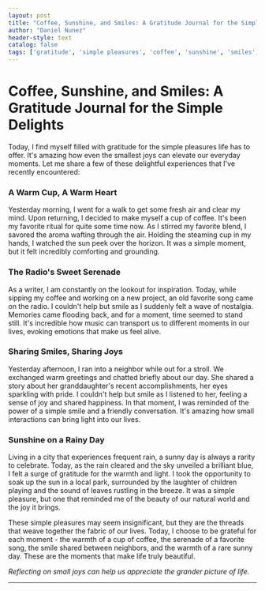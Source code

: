 ```yaml
---
layout: post
title: "Coffee, Sunshine, and Smiles: A Gratitude Journal for the Simple Delights"
author: "Daniel Nunez"
header-style: text
catalog: false
tags: ['gratitude', 'simple pleasures', 'coffee', 'sunshine', 'smiles', 'appreciation', 'reflective']
---
```


# Coffee, Sunshine, and Smiles: A Gratitude Journal for the Simple Delights

Today, I find myself filled with gratitude for the simple pleasures life has to offer. It's amazing how even the smallest joys can elevate our everyday moments. Let me share a few of these delightful experiences that I've recently encountered:

### A Warm Cup, A Warm Heart
Yesterday morning, I went for a walk to get some fresh air and clear my mind. Upon returning, I decided to make myself a cup of coffee. It's been my favorite ritual for quite some time now. As I stirred my favorite blend, I savored the aroma wafting through the air. Holding the steaming cup in my hands, I watched the sun peek over the horizon. It was a simple moment, but it felt incredibly comforting and grounding.

### The Radio's Sweet Serenade
As a writer, I am constantly on the lookout for inspiration. Today, while sipping my coffee and working on a new project, an old favorite song came on the radio. I couldn't help but smile as I suddenly felt a wave of nostalgia. Memories came flooding back, and for a moment, time seemed to stand still. It's incredible how music can transport us to different moments in our lives, evoking emotions that make us feel alive.

### Sharing Smiles, Sharing Joys
Yesterday afternoon, I ran into a neighbor while out for a stroll. We exchanged warm greetings and chatted briefly about our day. She shared a story about her granddaughter's recent accomplishments, her eyes sparkling with pride. I couldn't help but smile as I listened to her, feeling a sense of joy and shared happiness. In that moment, I was reminded of the power of a simple smile and a friendly conversation. It's amazing how small interactions can bring light into our lives.

### Sunshine on a Rainy Day
Living in a city that experiences frequent rain, a sunny day is always a rarity to celebrate. Today, as the rain cleared and the sky unveiled a brilliant blue, I felt a surge of gratitude for the warmth and light. I took the opportunity to soak up the sun in a local park, surrounded by the laughter of children playing and the sound of leaves rustling in the breeze. It was a simple pleasure, but one that reminded me of the beauty of our natural world and the joy it brings.

These simple pleasures may seem insignificant, but they are the threads that weave together the fabric of our lives. Today, I choose to be grateful for each moment - the warmth of a cup of coffee, the serenade of a favorite song, the smile shared between neighbors, and the warmth of a rare sunny day. These are the moments that make life truly beautiful.

*Reflecting on small joys can help us appreciate the grander picture of life.*

---
